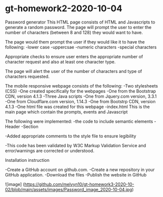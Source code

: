 # gt-homework2-2020-10-04

Password generator
This HTML page consists of HTML and Javascripts to generate a random password. The page will prompt the user to enter the number of characters (between 8 and 128) they would want to have.

The page would them prompt the user if they would like it to have the following:
-lower case
-uppercsae
-numeric characters
-special characters

Appropriate checks to ensure user enters the appropriate number of character request and also at least one character type.

The page will alert the user of the number of characters and type of characters requested.


The mobile responsive webpage consists of the following:
	-Two stylesheets (CSS)
		-One created specifically for the webpages
		-One from the Bootstrap CDN, version 4.1.3
	-Three Java scripts
		-One from Jquery.com version, 3.3.1
		-One from Cloudflare.com version, 1.14.3
		-One from Bootstrp CDN, version 4.1.3
	-One html file was created for this webpage
		-index.html
			This is the main page which contain the prompts, events and Javascript

The following were implemented:
-the code to include semantic elements
	-Header
	-Section
	
-Added appropriate comments to the style file to ensure legibility

-This code has been validated by W3C Markup Validation Service and error/warnings are corrected or understood.

Installation instruction

-Create a GitHub account on github.com.
-Create a new repository in your GitHub application. 
-Download the files
-Publish the website in GitHub

![image] (https://github.com/melvyn10/gt-homework3-2020-10-02/blob/main/assets/images/Password_image_2020-10-04.jpg)
